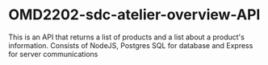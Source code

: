 # OMD2202-sdc-atelier-overview-API
This is an API that returns a list of products and a list about a product's information. Consists of NodeJS, Postgres SQL for database and Express for server communications

